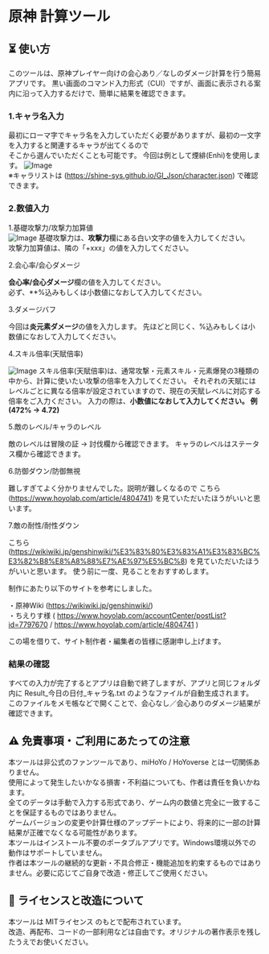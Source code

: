 # 原神 計算ツール
## ⏳️ 使い方
このツールは、原神プレイヤー向けの会心あり／なしのダメージ計算を行う簡易アプリです。
黒い画面のコマンド入力形式（CUI）ですが、画面に表示される案内に沿って入力するだけで、簡単に結果を確認できます。

### 1.キャラ名入力
最初にローマ字でキャラ名を入力していただく必要がありますが、最初の一文字を入力すると関連するキャラが出てくるので  
そこから選んでいただくことも可能です。
今回は例として煙緋(Enhi)を使用します。
![Image](https://github.com/user-attachments/assets/2e23ff60-2783-4048-b909-8ad58e697400)  
※キャラリストは (https://shine-sys.github.io/GI_Json/character.json) で確認できます。
### 2.数値入力  
1.基礎攻撃力/攻撃力加算値  
![Image](https://github.com/user-attachments/assets/70338dd8-cb6f-4b07-ae1f-a278d0325899)
基礎攻撃力は、**攻撃力**欄にある白い文字の値を入力してください。  
攻撃力加算値は、隣の「+xxx」の値を入力してください。  

2.会心率/会心ダメージ

**会心率/会心ダメージ**欄の値を入力してください。  
必ず、**%込みもしくは小数値になおして入力してください。 


3.ダメージバフ

今回は**炎元素ダメージ**の値を入力します。
先ほどと同じく、%込みもしくは小数値になおして入力してください。  


4.スキル倍率(天賦倍率)

![Image](https://github.com/user-attachments/assets/f7c1f8c6-4059-4f7a-9c5a-54237674096d)
スキル倍率(天賦倍率)は、通常攻撃・元素スキル・元素爆発の3種類の中から、計算に使いたい攻撃の倍率を入力してください。
それぞれの天賦にはレベルごとに異なる倍率が設定されていますので、現在の天賦レベルに対応する倍率をご入力ください。
入力の際は、**小数値になおして入力してください。 例(472% -> 4.72)**  

5.敵のレベル/キャラのレベル

敵のレベルは冒険の証 -> 討伐欄から確認できます。
キャラのレベルはステータス欄から確認できます。

6.防御ダウン/防御無視

難しすぎてよく分かりませんでした。説明が難しくなるので こちら(https://www.hoyolab.com/article/4804741) を見ていただいたほうがいいと思います。

7.敵の耐性/耐性ダウン

こちら (https://wikiwiki.jp/genshinwiki/%E3%83%80%E3%83%A1%E3%83%BC%E3%82%B8%E8%A8%88%E7%AE%97%E5%BC%8) を見ていただいたほうがいいと思います。
使う前に一度、見ることをおすすめします。

制作にあたり以下のサイトを参考にしました。  

・原神Wiki (https://wikiwiki.jp/genshinwiki/)  
・ちえりす様 ( https://www.hoyolab.com/accountCenter/postList?id=7797670 / https://www.hoyolab.com/article/4804741 )  

この場を借りて、サイト制作者・編集者の皆様に感謝申し上げます。  

### 結果の確認  

すべての入力が完了するとアプリは自動で終了しますが、アプリと同じフォルダ内に
Result_今日の日付_キャラ名.txt のようなファイルが自動生成されます。
このファイルをメモ帳などで開くことで、会心なし／会心ありのダメージ結果が確認できます。

## ⚠️ 免責事項・ご利用にあたっての注意
本ツールは非公式のファンツールであり、miHoYo / HoYoverse とは一切関係ありません。  
使用によって発生したいかなる損害・不利益についても、作者は責任を負いかねます。  
全てのデータは手動で入力する形式であり、ゲーム内の数値と完全に一致することを保証するものではありません。  
ゲームバージョンの変更や計算仕様のアップデートにより、将来的に一部の計算結果が正確でなくなる可能性があります。  
本ツールはインストール不要のポータブルアプリです。Windows環境以外での動作はサポートしていません。  
作者は本ツールの継続的な更新・不具合修正・機能追加を約束するものではありません。必要に応じてご自身で改造・修正してご使用ください。  
## 🔧 ライセンスと改造について  
本ツールは MITライセンス のもとで配布されています。  
改造、再配布、コードの一部利用などは自由です。オリジナルの著作表示を残したうえでお使いください。  
